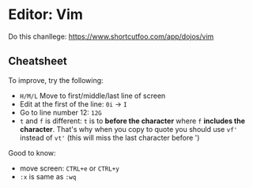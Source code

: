 # Editor: Vim

Do this chanllege: https://www.shortcutfoo.com/app/dojos/vim

## Cheatsheet

To improve, try the following:
- `H/M/L` Move to first/middle/last line of screen
- Edit at the first of the line: `0i` -> `I`
- Go to line number 12: `12G`
- `t` and `f` is different: `t` is to **before the character** where `f` **includes the character**. That's why when you copy to quote you should use `vf'` instead of `vt'` (this will miss the last character before ')

Good to know:
- move screen: `CTRL+e` or `CTRL+y`
- `:x` is same as `:wq`
